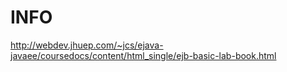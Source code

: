 # INFO
http://webdev.jhuep.com/~jcs/ejava-javaee/coursedocs/content/html_single/ejb-basic-lab-book.html
